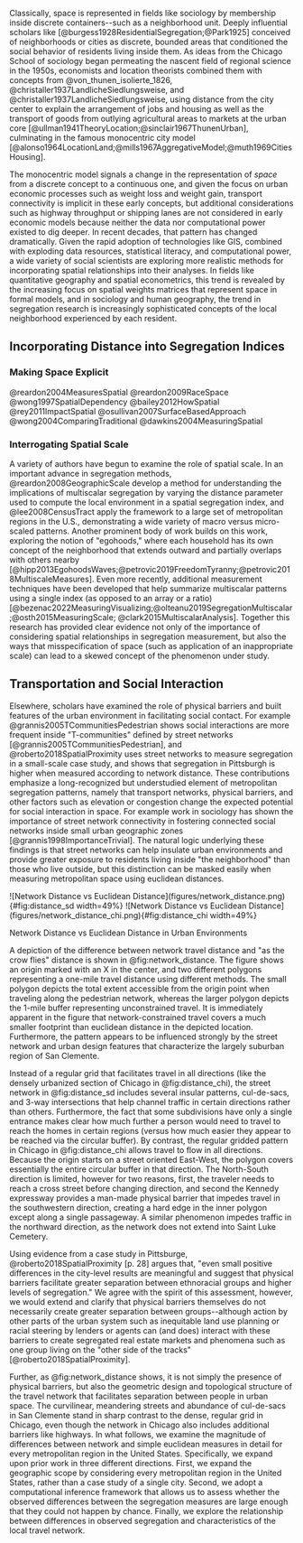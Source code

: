
Classically, space is represented in fields like sociology by membership inside discrete
containers--such as a neighborhood unit. Deeply influential scholars like
[@burgess1928ResidentialSegregation;@Park1925] conceived of neighborhoods or cities as discrete,
bounded areas that conditioned the social behavior of residents living inside them. As ideas from
the Chicago School of sociology began permeating the nascent field of regional science in the 1950s,
economists and location theorists combined them with concepts from @von_thunen_isolierte_1826,
@christaller1937LandlicheSiedlungsweise, and @christaller1937LandlicheSiedlungsweise, using distance
from the city center to explain the arrangement of jobs and housing as well as the transport of
goods from outlying agricultural areas to markets at the urban core
[@ullman1941TheoryLocation;@sinclair1967ThunenUrban], culminating in the famous monocentric city
model [@alonso1964LocationLand;@mills1967AggregativeModel;@muth1969CitiesHousing]. 

The monocentric model signals a change in the representation of *space* from a discrete concept to a
continuous one, and given the focus on urban economic processes such as weight loss and weight gain,
transport connectivity is implicit in these early concepts, but additional considerations such as
highway throughput or shipping lanes are not considered in early economic models because neither the
data nor computational power existed to dig deeper. In recent decades, that pattern has changed
dramatically. Given the rapid adoption of technologies like GIS, combined with exploding data
resources, statistical literacy, and computational power, a wide variety of social scientists are
exploring more realistic methods for incorporating spatial relationships into their analyses. In
fields like quantitative geography and spatial econometrics, this trend is revealed by the
increasing focus on spatial weights matrices that represent space in formal models, and in sociology
and human geography, the trend in segregation research is increasingly sophisticated concepts of the
local neighborhood experienced by each resident.

## Incorporating Distance into Segregation Indices

### Making Space Explicit

@reardon2004MeasuresSpatial
@reardon2009RaceSpace
@wong1997SpatialDependency
@bailey2012HowSpatial
@rey2011ImpactSpatial
@osullivan2007SurfaceBasedApproach
@wong2004ComparingTraditional
@dawkins2004MeasuringSpatial

### Interrogating Spatial Scale

 A variety of authors have begun to examine the role of spatial scale. In an important advance in
 segregation methods, @reardon2008GeographicScale develop a method for understanding the
 implications of multiscalar segregation by varying the distance parameter used to compute the local
 environment in a spatial segregation index, and @lee2008CensusTract apply the framework to a large
 set of metropolitan regions in the U.S., demonstrating a wide variety of macro versus micro-scaled
 patterns. Another prominent body of work builds on this work, exploring the notion of "egohoods,"
 where each household has its own concept of the neighborhood that extends outward and partially
 overlaps with others nearby
 [@hipp2013EgohoodsWaves;@petrovic2019FreedomTyranny;@petrovic2018MultiscaleMeasures]. Even more
 recently, additional measurement techniques have been developed that help summarize multiscalar
 patterns using a single index (as opposed to an array or a ratio)
 [@bezenac2022MeasuringVisualizing;@olteanu2019SegregationMultiscalar;@osth2015MeasuringScale; @clark2015MultiscalarAnalysis].
 Together this research has provided clear evidence not only of the importance of considering
 spatial relationships in segregation measurement, but also the ways that misspecification of space
 (such as application of an inappropriate scale) can lead to a skewed concept of the phenomenon
 under study.

## Transportation and Social Interaction

Elsewhere, scholars have examined the role of physical barriers and built features of the urban
environment in facilitating social contact. For example @grannis2005TCommunitiesPedestrian shows
social interactions are more frequent inside "T-communities" defined by street networks
[@grannis2005TCommunitiesPedestrian], and @roberto2018SpatialProximity uses street networks to
measure segregation in a small-scale case study, and shows that segregation in Pittsburgh is higher
when measured according to network distance. These contributions emphasize a long-recognized but
understudied element of metropolitan segregation patterns, namely that transport networks, physical
barriers, and other factors such as elevation or congestion change the expected potential for social
interaction in space. For example work in sociology has shown the importance of street network
connectivity in fostering connected social networks inside small urban geographic zones
[@grannis1998ImportanceTrivial]. The natural logic underlying these findings is that street networks
can help insulate urban environments and provide greater exposure to residents living inside "the
neighborhood" than those who live outside, but this distinction can be masked easily when measuring
metropolitan space using euclidean distances.

<div id='fig:network_distance'>
![Network Distance vs Euclidean Distance](figures/network_distance.png){#fig:distance_sd width=49%}
![Network Distance vs Euclidean Distance](figures/network_distance_chi.png){#fig:distance_chi width=49%}

Network Distance vs Euclidean Distance in Urban Environments
</div>

A depiction of the difference between network travel distance and "as the crow flies" distance is
shown in @fig:network_distance. The figure shows an origin marked with an X in the center, and two
different polygons representing a one-mile travel distance using different methods. The small
polygon depicts the total extent accessible from the origin point when traveling along the
pedestrian network, whereas the larger polygon depicts the 1-mile buffer representing unconstrained
travel. It is immediately apparent in the figure that network-constrained travel covers a much
smaller footprint than euclidean distance in the depicted location. Furthermore, the pattern appears
to be influenced strongly by the street network and urban design features that characterize the
largely suburban region of San Clemente.

Instead of a regular grid that facilitates travel in all directions (like the densely urbanized
section of Chicago in @fig:distance_chi), the street network in @fig:distance_sd includes several
insular patterns, cul-de-sacs, and 3-way intersections that help channel traffic in certain
directions rather than others. Furthermore, the fact that some subdivisions have only a single
entrance makes clear how much further a person would need to travel to reach the homes in certain
regions (versus how much easier they appear to be reached via the circular buffer). By contrast, the
regular gridded pattern in Chicago in @fig:distance_chi allows travel to flow in all directions.
Because the origin starts on a street oriented East-West, the polygon covers essentially the entire
circular buffer in that direction. The North-South direction is limited, however for two reasons,
first, the traveler needs to reach a cross street before changing direction, and second the Kennedy
expressway provides a man-made physical barrier that impedes travel in the southwestern direction,
creating a hard edge in the inner polygon except along a single passageway. A similar phenomenon
impedes traffic in the northward direction, as the network does not extend into Saint Luke Cemetery.

Using evidence from a case study in Pittsburge, @roberto2018SpatialProximity [p. 28] argues that,
"even small positive differences in the city-level results are meaningful and suggest that physical
barriers facilitate greater separation between ethnoracial groups and higher levels of segregation."
We agree with the spirit of this assessment, however, we would extend and clarify that physical
barriers themselves do not necessarily create greater separation between groups--although action by
other parts of the urban system such as inequitable land use planning or racial steering by lenders
or agents can (and does) interact with these barriers to create segregated real estate markets and
phenomena such as one group living on the "other side of the tracks"
[@roberto2018SpatialProximity]. 

Further, as @fig:network_distance shows, it is not simply the presence of physical barriers, but
also the geometric design and topological structure of the travel network that facilitates
separation between people in urban space. The curvilinear, meandering streets and abundance of
cul-de-sacs in San Clemente stand in sharp contrast to the dense, regular grid in Chicago, even
though the network in Chicago also includes additional barriers like highways. In what follows, we
examine the magnitude of differences between network and simple euclidean measures in detail for
every metropolitan region in the United States. Specifically, we expand upon prior work in three
different directions. First, we expand the geographic scope by considering every metropolitan region
in the United States, rather than a case study of a single city. Second, we adopt a computational
inference framework that allows us to assess whether the observed differences between the
segregation measures are large enough that they could not happen by chance. Finally, we explore the
relationship between differences in observed segregation and characteristics of the local travel
network.
